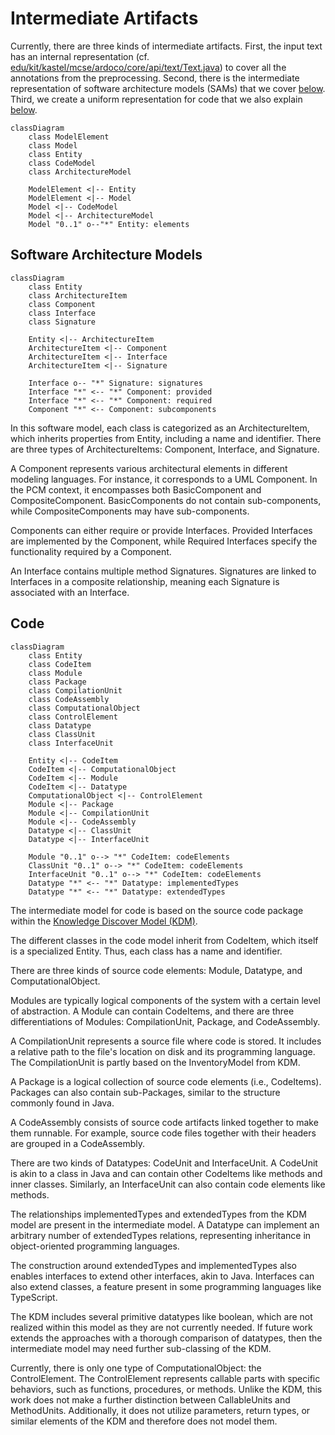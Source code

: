 # Intermediate Artifacts

Currently, there are three kinds of intermediate artifacts.
First, the input text has an internal representation (cf. [edu/kit/kastel/mcse/ardoco/core/api/text/Text.java](https://github.com/ArDoCo/Core/blob/main/framework/common/src/main/java/edu/kit/kastel/mcse/ardoco/core/api/text/Text.java)) to cover all the annotations from the preprocessing.
Second, there is the intermediate representation of software architecture models (SAMs) that we cover [below](#software-architecture-models).
Third, we create a uniform representation for code that we also explain [below](#code).

```mermaid
classDiagram
    class ModelElement
    class Model
    class Entity
    class CodeModel
    class ArchitectureModel

    ModelElement <|-- Entity
    ModelElement <|-- Model
    Model <|-- CodeModel
    Model <|-- ArchitectureModel
    Model "0..1" o--"*" Entity: elements
```

## Software Architecture Models

```mermaid
classDiagram
    class Entity
    class ArchitectureItem
    class Component
    class Interface
    class Signature

    Entity <|-- ArchitectureItem
    ArchitectureItem <|-- Component
    ArchitectureItem <|-- Interface
    ArchitectureItem <|-- Signature

    Interface o-- "*" Signature: signatures
    Interface "*" <-- "*" Component: provided
    Interface "*" <-- "*" Component: required
    Component "*" <-- Component: subcomponents
```

In this software model, each class is categorized as an ArchitectureItem, which inherits properties from Entity, including a name and identifier.
There are three types of ArchitectureItems: Component, Interface, and Signature.

A Component represents various architectural elements in different modeling languages.
For instance, it corresponds to a UML Component.
In the PCM context, it encompasses both BasicComponent and CompositeComponent.
BasicComponents do not contain sub-components, while CompositeComponents may have sub-components.

Components can either require or provide Interfaces.
Provided Interfaces are implemented by the Component, while Required Interfaces specify the functionality required by a Component.

An Interface contains multiple method Signatures.
Signatures are linked to Interfaces in a composite relationship, meaning each Signature is associated with an Interface.


## Code

```mermaid
classDiagram
    class Entity
    class CodeItem
    class Module
    class Package
    class CompilationUnit
    class CodeAssembly
    class ComputationalObject
    class ControlElement
    class Datatype
    class ClassUnit
    class InterfaceUnit

    Entity <|-- CodeItem
    CodeItem <|-- ComputationalObject
    CodeItem <|-- Module
    CodeItem <|-- Datatype
    ComputationalObject <|-- ControlElement
    Module <|-- Package
    Module <|-- CompilationUnit
    Module <|-- CodeAssembly
    Datatype <|-- ClassUnit
    Datatype <|-- InterfaceUnit

    Module "0..1" o--> "*" CodeItem: codeElements
    ClassUnit "0..1" o--> "*" CodeItem: codeElements
    InterfaceUnit "0..1" o--> "*" CodeItem: codeElements
    Datatype "*" <-- "*" Datatype: implementedTypes
    Datatype "*" <-- "*" Datatype: extendedTypes
```

The intermediate model for code is based on the source code package within the [Knowledge Discover Model (KDM)](https://www.omg.org/spec/KDM/1.3/PDF).

The different classes in the code model inherit from CodeItem, which itself is a specialized Entity.
Thus, each class has a name and identifier.

There are three kinds of source code elements: Module, Datatype, and ComputationalObject.

Modules are typically logical components of the system with a certain level of abstraction.
A Module can contain CodeItems, and there are three differentiations of Modules: CompilationUnit, Package, and CodeAssembly.

A CompilationUnit represents a source file where code is stored.
It includes a relative path to the file's location on disk and its programming language.
The CompilationUnit is partly based on the InventoryModel from KDM.

A Package is a logical collection of source code elements (i.e., CodeItems).
Packages can also contain sub-Packages, similar to the structure commonly found in Java.

A CodeAssembly consists of source code artifacts linked together to make them runnable.
For example, source code files together with their headers are grouped in a CodeAssembly.

There are two kinds of Datatypes: CodeUnit and InterfaceUnit.
A CodeUnit is akin to a class in Java and can contain other CodeItems like methods and inner classes.
Similarly, an InterfaceUnit can also contain code elements like methods.

The relationships implementedTypes and extendedTypes from the KDM model are present in the intermediate model.
A Datatype can implement an arbitrary number of extendedTypes relations, representing inheritance in object-oriented programming languages.

The construction around extendedTypes and implementedTypes also enables interfaces to extend other interfaces, akin to Java.
Interfaces can also extend classes, a feature present in some programming languages like TypeScript.

The KDM includes several primitive datatypes like boolean, which are not realized within this model as they are not currently needed.
If future work extends the approaches with a thorough comparison of datatypes, then the intermediate model may need further sub-classing of the KDM.

Currently, there is only one type of ComputationalObject: the ControlElement.
The ControlElement represents callable parts with specific behaviors, such as functions, procedures, or methods.
Unlike the KDM, this work does not make a further distinction between CallableUnits and MethodUnits.
Additionally, it does not utilize parameters, return types, or similar elements of the KDM and therefore does not model them.
